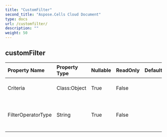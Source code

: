 ```yaml
---
title: "CustomFilter"
second_title: "Aspose.Cells Cloud Document"
type: docs
url: /customfilter/
description: ""
weight: 50
---
```


## **customFilter**

 

| Property Name | Property Type | Nullable |  ReadOnly | DefaultValue | Description | 
| :- | :- | :- |:- |  :- | :- |
| Criteria | Class:Object | True |  False |  | Gets and sets the criteria.  |  
| FilterOperatorType | String | True |  False |  | Gets and sets the filter operator type.  |  

